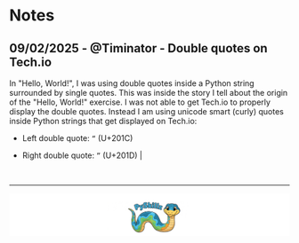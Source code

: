 # Notes

## 09/02/2025 - @Timinator - Double quotes on Tech.io

In "Hello, World!", I was using double quotes inside a Python string surrounded by single quotes. This was inside the story I tell about the origin of the "Hello, World!" exercise. I was not able to get Tech.io to properly display the double quotes. Instead I am using unicode smart (curly) quotes inside Python strings that get displayed on Tech.io:

* Left double quote: `“` (U+201C)

* Right double quote: `”` (U+201D) |


<BR>

************

[![PySkillz](../../graphics/PySkillzFooter.png)](skillz-catalog)
